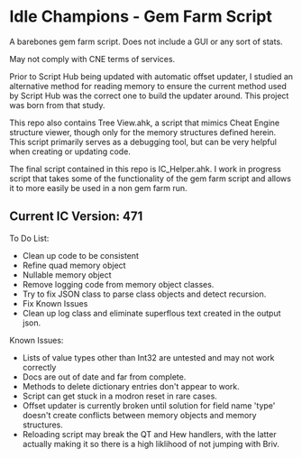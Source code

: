 # Idle Champions - Gem Farm Script

A barebones gem farm script. Does not include a GUI or any sort of stats.

May not comply with CNE terms of services.

Prior to Script Hub being updated with automatic offset updater, I studied an alternative method for reading memory to ensure the current method used by Script Hub was the correct one to build the updater around. This project was born from that study.

This repo also contains Tree View.ahk, a script that mimics Cheat Engine structure viewer, though only for the memory structures defined herein. This script primarily serves as a debugging tool, but can be very helpful when creating or updating code.

The final script contained in this repo is IC_Helper.ahk. I work in progress script that takes some of the functionality of the gem farm script and allows it to more easily be used in a non gem farm run.

## Current IC Version: 471

To Do List:

- Clean up code to be consistent
- Refine quad memory object
- Nullable memory object
- Remove logging code from memory object classes.
- Try to fix JSON class to parse class objects and detect recursion.
- Fix Known Issues
- Clean up log class and eliminate superflous text created in the output json.

Known Issues:

- Lists of value types other than Int32 are untested and may not work correctly
- Docs are out of date and far from complete.
- Methods to delete dictionary entries don't appear to work.
- Script can get stuck in a modron reset in rare cases.
- Offset updater is currently broken until solution for field name 'type' doesn't create conflicts between memory objects and memory structures.
- Reloading script may break the QT and Hew handlers, with the latter actually making it so there is a high liklihood of not jumping with Briv.